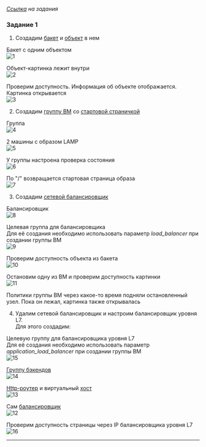 
_[Ссылка](https://github.com/netology-code/clokub-homeworks/blob/clokub-5/15-2.md) на задания_

### Задание 1

1. Создадим [бакет](./terraform_host/backet.tf) и [объект](./terraform_host/bucket_object.tf) в нем

Бакет с одним объектом  
![1](./attachment/1.jpg)

Объект-картинка лежит внутри  
![2](./attachment/2.jpg)

Проверим доступность. Информация об объекте отображается. Картинка открывается  
![3](./attachment/3.jpg)

2. Создадим [группу ВМ](./terraform_host/instance_group.tf) со [стартовой страничкой](./terraform_host/cloud-init.yaml)

Группа  
![4](./attachment/4.jpg)

2 машины с образом LAMP  
![5](./attachment/5.jpg)

У группы настроена проверка состояния  
![6](./attachment/6.jpg)

По "/" возвращается стартовая страница образа  
![7](./attachment/7.jpg)

3. Создадим [сетевой балансировщик](./terraform_host/network_load_balancer.tf.bak)

Балансировщик  
![8](./attachment/8.jpg)

Целевая группа для балансировщика  
Для её создания необходимо использовать параметр _load_balancer_ при создании группы ВМ  
![9](./attachment/9.jpg)

Проверим доступность объекта из бакета  
![10](./attachment/10.jpg)

Остановим одну из ВМ и проверим доступность картинки  
![11](./attachment/11.jpg)

Политики группы ВМ через какое-то время подняли остановленный узел. Пока он лежал, картинка также открывалась  

4. Удалим сетевой балансировщик и настроим балансировщик уровня L7.  
Для этого создадим:

Целевую группу для балансировщика уровня L7  
Для её создания необходимо использовать параметр _application_load_balancer_ при создании группы ВМ  
![15](./attachment/15.jpg)

[Группу бэкендов](./terraform_host/application_backend_group.tf)  
![14](./attachment/14.jpg)

[Http-роутер](./terraform_host/application_http_router.tf) и виртуальный [хост](./terraform_host/application_virt_host.tf)  
![13](./attachment/13.jpg)

Сам [балансировщик](./terraform_host/application_load_balancer.tf)  
![12](./attachment/12.jpg)

Проверим доступность страницы через IP балансировщика уровня L7  
![16](./attachment/16.jpg)

---